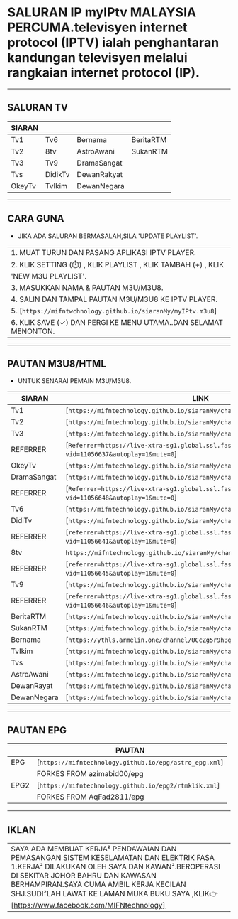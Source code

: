 # SALURAN IP myIPtv MALAYSIA PERCUMA.televisyen internet protocol (IPTV) ialah penghantaran kandungan televisyen melalui rangkaian internet protocol (IP).

___
## SALURAN TV
 SIARAN | | | |  
|--|--|--|--|
|Tv1|Tv6|Bernama|BeritaRTM|
|Tv2|8tv|AstroAwani|SukanRTM|
|Tv3|Tv9|DramaSangat||
|Tvs|DidikTv|DewanRakyat||
|OkeyTv|TvIkim|DewanNegara|
___
## CARA GUNA
- JIKA ADA SALURAN BERMASALAH,SILA 'UPDATE PLAYLIST'.

||
|-|
| 1. MUAT TURUN DAN PASANG APLIKASI IPTV PLAYER.
| 2. KLIK SETTING (⏱️) , KLIK PLAYLIST , KLIK TAMBAH (+) , KLIK 'NEW M3U PLAYLIST'.
| 3. MASUKKAN NAMA & PAUTAN M3U/M3U8.
| 4. SALIN DAN TAMPAL PAUTAN M3U/M3U8 KE IPTV PLAYER.
| 5. [`https://mifntwchnology.github.io/siaranMy/myIPtv.m3u8`]
| 6. KLIK SAVE (✓) DAN PERGI KE MENU UTAMA..DAN SELAMAT MENONTON. |
___
## PAUTAN M3U8/HTML
- UNTUK SENARAI PEMAIN M3U/M3U8.

|SIARAN|LINK|
|--|--|
|Tv1|[`https://mifntechnology.github.io/siaranMy/channels/Tv1/index.m3u8`]|
|Tv2|[`https://mifntechnology.github.io/siaranMy/channels/Tv2/index.m3u8`|
|Tv3|[`https://mifntechnology.github.io/siaranMy/channels/Tv3/index.m3u8`|
|REFERRER|[`Referrer=https://live-xtra-sg1.global.ssl.fastly.net/embed/index.html?vid=11056637&autoplay=1&mute=0`]|   
|OkeyTv|[`https://mifntechnology.github.io/siaranMy/channels/OkeyTv/index.m3u8`]|
|DramaSangat|[`https://mifntechnology.github.io/siaranMy/channels/DramaSangat/index.m3u8`]|
|REFERRER|[`Referrer=https://live-xtra-sg1.global.ssl.fastly.net/embed/index.html?vid=11056648&autoplay=1&mute=0`]|
|Tv6|[`https://mifntechnology.github.io/siaranMy/channels/Tv6./index.m3u8`]|
|DidiTv|[`https://mifntechnology.github.io/siaranMy/channels/DidikTvKPM/index.m3u8`]|
|REFERRER|[`referrer=https://live-xtra-sg1.global.ssl.fastly.net/embed/index.html?vid=11056641&autoplay=1&mute=0`]|
|8tv|`https://mifntechnology.github.io/siaranMy/channels/8tv/index.m3u8`]|
|REFERRER|[`referrer=https://live-xtra-sg1.global.ssl.fastly.net/embed/index.html?vid=11056645&autoplay=1&mute=0`]|
|Tv9|[`https://mifntechnology.github.io/siaranMy/channels/Tv9/index.m3u8`]|
|REFERRER|[`referrer=https://live-xtra-sg1.global.ssl.fastly.net/embed/index.html?vid=11056646&autoplay=1&mute=0`]|
|BeritaRTM|[`https://mifntechnology.github.io/siaranMy/channels/SukanRTM/index.m3u8`]|
|SukanRTM|[`https://mifntechnology.github.io/siaranMy/channels/SukanRTM/index.m3u8`]|
|Bernama|[`https://ythls.armelin.one/channel/UCcZg5r9hBqK_VPUT2I7eYVw.m3u8`]|
|TvIkim|[`https://mifntechnology.github.io/siaranMy/channels/TvIkim/index.m3u8`]|
|Tvs|[`https://mifntechnology.github.io/siaranMy/channels/Tvs/index.m3u8`]|
|AstroAwani|[`https://mifntechnology.github.io/siaranMy/channels/AstroAwani/index.m3u8`]|
|DewanRayat|[`https://mifntechnology.github.io/siaranMy/channels/DewanRakyat/index.m3u8`]|
|DewanNegara|[`https://mifntechnology.github.io/siaranMy/channels/DewanNegara/index.m3u8`]|
___
## PAUTAN EPG
|   | PAUTAN |
|--|--|
| EPG | [`https://mifntechnology.github.io/epg/astro_epg.xml`] |
| |FORKES FROM azimabid00/epg|
| EPG2 | [`https://mifntechnology.github.io/epg2/rtmklik.xml`] |
| |FORKES FROM AqFad2811/epg|
___
## IKLAN
||
|--|
|SAYA ADA MEMBUAT KERJA² PENDAWAIAN DAN PEMASANGAN SISTEM KESELAMATAN DAN ELEKTRIK FASA 1.KERJA² DILAKUKAN OLEH SAYA DAN KAWAN².BEROPERASI DI SEKITAR JOHOR BAHRU DAN KAWASAN BERHAMPIRAN.SAYA CUMA AMBIL KERJA KECILAN SHJ.SUDI²LAH LAWAT KE LAMAN MUKA BUKU SAYA ,KLIK👉<link><url> [https://www.facebook.com/MIFNtechnology] </url>|
